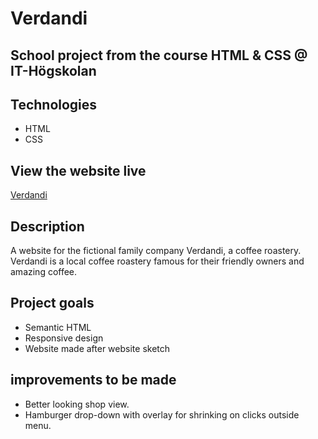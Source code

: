 # Verdandi
School project from the course HTML &amp; CSS @ IT-Högskolan
---

## Technologies
- HTML
- CSS

## View the website live
[Verdandi](http://studentiths.se/marcus-oskarsson/html-css/)

## Description
A website for the fictional family company Verdandi,  a coffee roastery.
Verdandi is a local coffee roastery famous for their friendly owners and amazing coffee.

## Project goals
- Semantic HTML
- Responsive design
- Website made after website sketch

## improvements to be made
- Better looking shop view. 
- Hamburger drop-down with overlay for shrinking on clicks outside menu.

